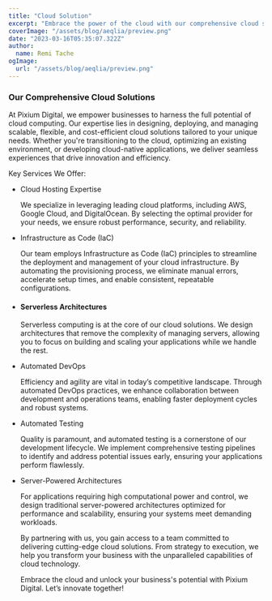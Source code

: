 ```yaml
---
title: "Cloud Solution"
excerpt: "Embrace the power of the cloud with our comprehensive cloud solutions"
coverImage: "/assets/blog/aeqlia/preview.png"
date: "2023-03-16T05:35:07.322Z"
author:
  name: Remi Tache
ogImage:
  url: "/assets/blog/aeqlia/preview.png"
---
```



<h3>Our Comprehensive Cloud Solutions</h3>

At Pixium Digital, we empower businesses to harness the full potential of cloud computing. Our expertise lies in designing, deploying, and managing scalable, flexible, and cost-efficient cloud solutions tailored to your unique needs. Whether you're transitioning to the cloud, optimizing an existing environment, or developing cloud-native applications, we deliver seamless experiences that drive innovation and efficiency.

Key Services We Offer:

<ul>
<li>
Cloud Hosting Expertise

We specialize in leveraging leading cloud platforms, including AWS, Google Cloud, and DigitalOcean. By selecting the optimal provider for your needs, we ensure robust performance, security, and reliability.
</li>

<li>
Infrastructure as Code (IaC)

Our team employs Infrastructure as Code (IaC) principles to streamline the deployment and management of your cloud infrastructure. By automating the provisioning process, we eliminate manual errors, accelerate setup times, and enable consistent, repeatable configurations.
</li>

<li>
<h4 class="h1">Serverless Architectures</h4>

Serverless computing is at the core of our cloud solutions. We design architectures that remove the complexity of managing servers, allowing you to focus on building and scaling your applications while we handle the rest.
</li>

<li>
Automated DevOps

Efficiency and agility are vital in today’s competitive landscape. Through automated DevOps practices, we enhance collaboration between development and operations teams, enabling faster deployment cycles and robust systems.
</li>

<li>
Automated Testing

Quality is paramount, and automated testing is a cornerstone of our development lifecycle. We implement comprehensive testing pipelines to identify and address potential issues early, ensuring your applications perform flawlessly.
</li>

<li>
Server-Powered Architectures

For applications requiring high computational power and control, we design traditional server-powered architectures optimized for performance and scalability, ensuring your systems meet demanding workloads.
</li>

By partnering with us, you gain access to a team committed to delivering cutting-edge cloud solutions. From strategy to execution, we help you transform your business with the unparalleled capabilities of cloud technology.

Embrace the cloud and unlock your business's potential with Pixium Digital. Let’s innovate together!